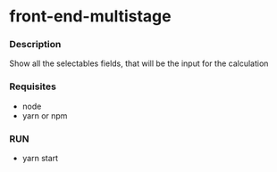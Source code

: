 # front-end-multistage

### Description
Show all the selectables fields, that will be the input for the calculation
### Requisites

-   node
-   yarn or npm

### RUN

-   yarn start
